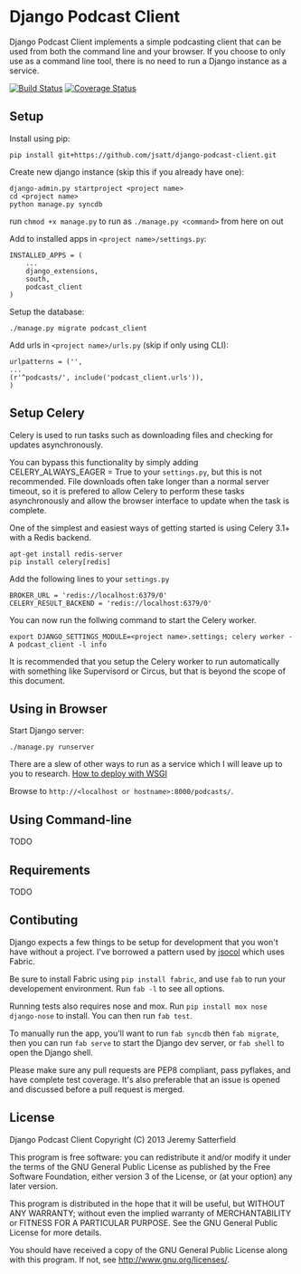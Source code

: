 Django Podcast Client
=====================
Django Podcast Client implements a simple podcasting client that can be used
from both the command line and your browser. If you choose to only use as a
command line tool, there is no need to run a Django instance as a service.

[![Build Status](https://travis-ci.org/jsatt/django-podcast-client.png?branch=master)](https://travis-ci.org/jsatt/django-podcast-client)
[![Coverage Status](https://coveralls.io/repos/jsatt/django-podcast-client/badge.png)](https://coveralls.io/r/jsatt/django-podcast-client)

Setup
-----
Install using pip:

    pip install git+https://github.com/jsatt/django-podcast-client.git

Create new django instance (skip this if you already have one):

    django-admin.py startproject <project name>
    cd <project name>
    python manage.py syncdb

run `chmod +x manage.py` to run as `./manage.py <command>` from here on out

Add to installed apps in `<project name>/settings.py`:

    INSTALLED_APPS = (
        ...
        django_extensions,
        south,
        podcast_client
    )

Setup the database:

    ./manage.py migrate podcast_client

Add urls in `<project name>/urls.py` (skip if only using CLI):

    urlpatterns = ('',
    ...
    (r'^podcasts/', include('podcast_client.urls')),
    )

Setup Celery
------------
Celery is used to run tasks such as downloading files and checking for updates asynchronously.

You can bypass this functionality by simply adding CELERY_ALWAYS_EAGER = True to your `settings.py`, but this is not recommended. File downloads often take longer than a normal server timeout, so it is prefered to allow Celery to perform these tasks asynchronously and allow the browser interface to update when the task is complete.

One of the simplest and easiest ways of getting started is using Celery 3.1+ with a Redis backend.

    apt-get install redis-server
    pip install celery[redis]

Add the following lines to your `settings.py`

    BROKER_URL = 'redis://localhost:6379/0'
    CELERY_RESULT_BACKEND = 'redis://localhost:6379/0'

You can now run the follwing command to start the Celery worker.

    export DJANGO_SETTINGS_MODULE=<project name>.settings; celery worker -A podcast_client -l info

It is recommended that you setup the Celery worker to run automatically with something like Supervisord or Circus, but that is beyond the scope of this document.

Using in Browser
----------------
Start Django server:

    ./manage.py runserver

There are a slew of other ways to run as a service which I will leave up to you
to research.
[How to deploy with WSGI](https://docs.djangoproject.com/en/dev/howto/deployment/wsgi/)

Browse to `http://<localhost or hostname>:8000/podcasts/`.

Using Command-line
------------------
TODO

Requirements
------------
TODO

Contibuting
-----------
Django expects a few things to be setup for development that you won't have
without a project.  I've borrowed a pattern used by
[jsocol](https://github.com/jsocol) which uses Fabric.

Be sure to install Fabric using `pip install fabric`, and use `fab` to run your
developement environment. Run `fab -l` to see all options.

Running tests also requires nose and mox. Run
`pip install mox nose django-nose` to install. You can then run `fab test`.

To manually run the app, you'll want to run `fab syncdb` then `fab migrate`,
then you can run `fab serve` to start the Django dev server, or `fab shell` to
open the Django shell.

Please make sure any pull requests are PEP8 compliant, pass pyflakes, and have
complete test coverage. It's also preferable that an issue is opened and
discussed before a pull request is merged.

License
-------

Django Podcast Client
Copyright (C) 2013 Jeremy Satterfield

This program is free software: you can redistribute it and/or modify
it under the terms of the GNU General Public License as published by
the Free Software Foundation, either version 3 of the License, or
(at your option) any later version.

This program is distributed in the hope that it will be useful,
but WITHOUT ANY WARRANTY; without even the implied warranty of
MERCHANTABILITY or FITNESS FOR A PARTICULAR PURPOSE.  See the
GNU General Public License for more details.

You should have received a copy of the GNU General Public License
along with this program.  If not, see <http://www.gnu.org/licenses/>.
